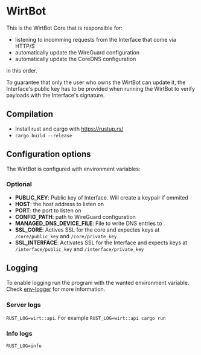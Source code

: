 # WirtBot

This is the WirtBot Core that is responsible for:

- listening to incomming requests from the Interface that come via HTTP/S
- automatically update the WireGuard configuration
- automatically update the CoreDNS configuration

in this order.

To guarantee that only the user who owns the WirtBot can update it, the Interface's public key has to be provided when running the WirtBot to verify payloads with the Interface's signature.

## Compilation

- Install rust and cargo with https://rustup.rs/
- `cargo build --release`

## Configuration options

The WirtBot is configured with environment variables:

### Optional

- **PUBLIC_KEY**: Public key of Interface. Will create a keypair if ommited
- **HOST**: the host address to listen on
- **PORT**: the port to listen on
- **CONFIG_PATH**: path to WireGuard configuration
- **MANAGED_DNS_DEVICE_FILE**: File to write DNS entries to
- **SSL_CORE**: Actives SSL for the core and expectes keys at `/core/public_key` and `/core/private_key`
- **SSL_INTERFACE**: Activates SSL for the Interface and expects keys at `/interface/public_key` and `/interface/private_key`

## Logging

To enable logging run the program with the wanted environment variable.
Check [env-logger](https://docs.rs/env_logger/0.7.1/env_logger/) for more information.

### Server logs

`RUST_LOG=wirt::api`. For example `RUST_LOG=wirt::api cargo run`

### Info logs

`RUST_LOG=info`
